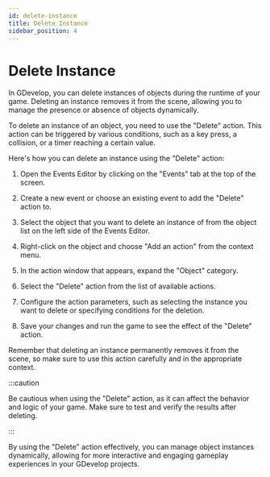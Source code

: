 ```yaml
---
id: delete-instance
title: Delete Instance
sidebar_position: 4
---
```


# Delete Instance

In GDevelop, you can delete instances of objects during the runtime of your game. Deleting an instance removes it from the scene, allowing you to manage the presence or absence of objects dynamically.

To delete an instance of an object, you need to use the "Delete" action. This action can be triggered by various conditions, such as a key press, a collision, or a timer reaching a certain value.

Here's how you can delete an instance using the "Delete" action:

1. Open the Events Editor by clicking on the "Events" tab at the top of the screen.

2. Create a new event or choose an existing event to add the "Delete" action to.

3. Select the object that you want to delete an instance of from the object list on the left side of the Events Editor.

4. Right-click on the object and choose "Add an action" from the context menu.

5. In the action window that appears, expand the "Object" category.

6. Select the "Delete" action from the list of available actions.

7. Configure the action parameters, such as selecting the instance you want to delete or specifying conditions for the deletion.

8. Save your changes and run the game to see the effect of the "Delete" action.

Remember that deleting an instance permanently removes it from the scene, so make sure to use this action carefully and in the appropriate context.

:::caution

Be cautious when using the "Delete" action, as it can affect the behavior and logic of your game. Make sure to test and verify the results after deleting.

:::

By using the "Delete" action effectively, you can manage object instances dynamically, allowing for more interactive and engaging gameplay experiences in your GDevelop projects.
